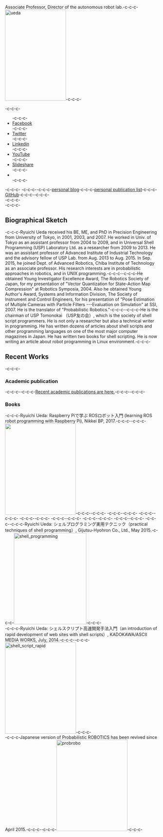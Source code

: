 Associate Professor, Director of the autonomous robot lab.-c-c-c-<a href="https://lab.ueda.asia/wp-content/uploads/2015/09/ueda.jpg"><img class="alignright size-medium wp-image-106" src="https://lab.ueda.asia/wp-content/uploads/2015/09/ueda-200x300.jpg" alt="ueda" width="200" height="300" /></a>-c-c-c-<div class="social-profile">-c-c-c-<ul>-c-c-c- 	<li class="facebook"><a title="Facebook" href="https://www.facebook.com/profile.php?id=675930229170437#!/profile.php?id=675930229170437" target="_blank" rel="noopener">Facebook</a></li>-c-c-c- 	<li class="twitter"><a title="Twitter" href="https://twitter.com/ryuichiueda" target="_blank" rel="noopener">Twitter</a></li>-c-c-c- 	<li class="linkedin"><a title="Linkedin" href="https://www.linkedin.com/profile/view?id=172472847" target="_blank" rel="noopener">Linkedin</a></li>-c-c-c- 	<li class="you-tube"><a title="YouTube" href="https://www.youtube.com/user/ryuichiueda/videos" target="_blank" rel="noopener">YouTube</a></li>-c-c-c- 	<li class="slideshare"><a title="Slideshare" href="http://www.slideshare.net/ryuichiueda" target="_blank" rel="noopener">Slideshare</a></li>-c-c-c- 	<li></li>-c-c-c-</ul>-c-c-c-&nbsp;-c-c-c-<div style="float: left;"></div>-c-c-c-<a href="https://blog.ueda.asia" target="_blank" rel="noopener">personal blog</a>-c-c-c-<a href="https://blog.ueda.asia/?page_id=728" target="_blank" rel="noopener">personal publication list</a>-c-c-c-<a href="https://github.com/ryuichiueda" target="_blank" rel="noopener">GitHub</a>-c-c-c--c-c-c-</div>-c-c-c-<div style="clear: both;"></div>-c-c-c-<h2>Biographical Sketch</h2>-c-c-c-Ryuichi Ueda received his BE, ME, and PhD in Precision Engineering from University of Tokyo, in 2001, 2003, and 2007. He worked in Univ. of Tokyo as an assistant professor from 2004 to 2009, and in Universal Shell Programming (USP) Laboratory Ltd. as a researcher from 2009 to 2013. He was an assistant professor of Advanced Institute of Industrial Technology and the advisory fellow of USP Lab. from Aug. 2013 to Aug. 2015. In Sep. 2015, he joined Dept. of Advanced Robotics, Chiba Institute of Technology as an associate professor. His research interests are in probabilistic approaches in robotics, and in UNIX programming.-c-c-c--c-c-c-He obtained Young Investigator Excellence Award, The Robotics Society of Japan, for my presentation of "Vector Quantization for State-Action Map Compression" at Robotics Symposia, 2004. Also he obtained Young Author's Award, Systems and Information Division, The Society of Instrument and Control Engineers, for his presentation of "Pose Estimation of Multiple Cameras with Particle Filters ---Evaluation on Simulation" at SSI, 2007. He is the translator of "Probabilistic Robotics."-c-c-c--c-c-c-He is the chairman of USP Tomonokai （USP友の会）, which is the society of shell script programmers. He is not only a researcher but also a technical writer in programming. He has written dozens of articles about shell scripts and other programming languages on one of the most major computer magazines in Japan. He has written two books for shell scripting. He is now writing an article about robot programming in Linux environment.-c-c-c-<h2>Recent Works</h2>-c-c-c-<h3>Academic publication</h3>-c-c-c--c-c-c-<a href="https://lab.ueda.tech/?page_id=324">Recent academic publications are here.</a>-c-c-c--c-c-c-<h3>Books</h3>-c-c-c-Ryuichi Ueda: Raspberry Piで学ぶ ROSロボット入門 (learning ROS robot programming with Raspberry Pi), Nikkei BP, 2017.-c-c-c--c-c-c-<a href="https://lab.ueda.tech/wp-content/uploads/2015/09/01.jpg"><img class="alignright size-medium wp-image-3075" src="https://lab.ueda.tech/wp-content/uploads/2015/09/01-232x300.jpg" alt="" width="232" height="300" /></a>-c-c-c--c-c-c-&nbsp;-c-c-c--c-c-c-&nbsp;-c-c-c--c-c-c-&nbsp;-c-c-c--c-c-c-&nbsp;-c-c-c--c-c-c-&nbsp;-c-c-c--c-c-c-&nbsp;-c-c-c--c-c-c-&nbsp;-c-c-c--c-c-c-Ryuichi Ueda: シェルプログラミング実用テクニック（practical techniques of shell programming）, Gijutsu-Hyohron Co., Ltd., May 2015.-c-c-c-<a href="https://lab.ueda.asia/wp-content/uploads/2015/09/shell_programming.jpg"><img class="alignright size-medium wp-image-132" src="https://lab.ueda.asia/wp-content/uploads/2015/09/shell_programming-238x300.jpg" alt="shell_programming" width="238" height="300" /></a>-c-c-c-<div style="clear: both;"></div>-c-c-c-Ryuichi Ueda: シェルスクリプト高速開発手法入門（an introduction of rapid development of web sites with shell scripts）, KADOKAWA/ASCII MEDIA WORKS, July, 2014.-c-c-c--c-c-c-<a href="https://lab.ueda.asia/wp-content/uploads/2015/09/shell_script_rapid.jpg"><img class="alignright size-medium wp-image-147" src="https://lab.ueda.asia/wp-content/uploads/2015/09/shell_script_rapid-233x300.jpg" alt="shell_script_rapid" width="233" height="300" /></a>-c-c-c-<div style="clear: both;"></div>-c-c-c-Japanese version of Probabilistic ROBOTICS has been revived since April 2015.-c-c-c--c-c-c-<a href="https://lab.ueda.asia/wp-content/uploads/2015/09/probrobo.jpg"><img class="alignright size-medium wp-image-153" src="https://lab.ueda.asia/wp-content/uploads/2015/09/probrobo-233x300.jpg" alt="probrobo" width="233" height="300" /></a>-c-c-c-<div style="clear: both;"></div>
